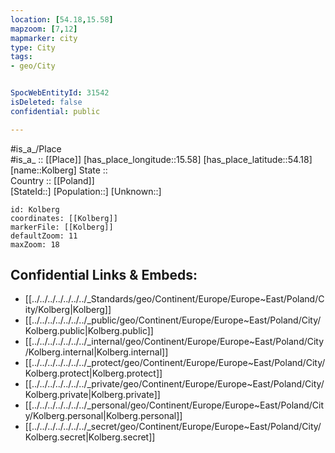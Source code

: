 ```yaml
---
location: [54.18,15.58] 
mapzoom: [7,12] 
mapmarker: city 
type: City
tags:
- geo/City


SpocWebEntityId: 31542
isDeleted: false
confidential: public

---
```

#is_a_/Place  
#is_a_ :: [[Place]] 
[has_place_longitude::15.58] 
[has_place_latitude::54.18] 
[name::Kolberg] 
State ::  
Country :: [[Poland]]  
[StateId::] 
[Population::] 
[Unknown::] 


```leaflet
id: Kolberg
coordinates: [[Kolberg]] 
markerFile: [[Kolberg]] 
defaultZoom: 11 
maxZoom: 18
```


## Confidential Links & Embeds: 
- [[../../../../../../../_Standards/geo/Continent/Europe/Europe~East/Poland/City/Kolberg|Kolberg]] 
- [[../../../../../../../_public/geo/Continent/Europe/Europe~East/Poland/City/Kolberg.public|Kolberg.public]] 
- [[../../../../../../../_internal/geo/Continent/Europe/Europe~East/Poland/City/Kolberg.internal|Kolberg.internal]] 
- [[../../../../../../../_protect/geo/Continent/Europe/Europe~East/Poland/City/Kolberg.protect|Kolberg.protect]] 
- [[../../../../../../../_private/geo/Continent/Europe/Europe~East/Poland/City/Kolberg.private|Kolberg.private]] 
- [[../../../../../../../_personal/geo/Continent/Europe/Europe~East/Poland/City/Kolberg.personal|Kolberg.personal]] 
- [[../../../../../../../_secret/geo/Continent/Europe/Europe~East/Poland/City/Kolberg.secret|Kolberg.secret]] 
